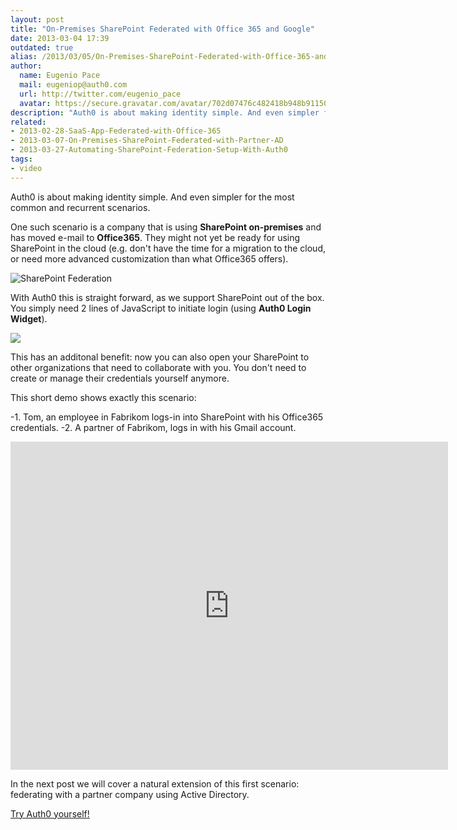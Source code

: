 ```yaml
---
layout: post
title: "On-Premises SharePoint Federated with Office 365 and Google"
date: 2013-03-04 17:39
outdated: true
alias: /2013/03/05/On-Premises-SharePoint-Federated-with-Office-365-and-Google/
author:
  name: Eugenio Pace
  mail: eugeniop@auth0.com
  url: http://twitter.com/eugenio_pace
  avatar: https://secure.gravatar.com/avatar/702d07476c482418b948b911504137a5?s=60
description: "Auth0 is about making identity simple. And even simpler for the most common and recurrent scenarios. One such scenario is a company that is using SharePoint"
related:
- 2013-02-28-SaaS-App-Federated-with-Office-365
- 2013-03-07-On-Premises-SharePoint-Federated-with-Partner-AD
- 2013-03-27-Automating-SharePoint-Federation-Setup-With-Auth0
tags:
- video
---
```



Auth0 is about making identity simple. And even simpler for the most common and recurrent scenarios.

One such scenario is a company that is using __SharePoint on-premises__ and has moved e-mail to __Office365__. They might not yet be ready for using SharePoint in the cloud (e.g. don't have the time for a migration to the cloud, or need more advanced customization than what Office365 offers).

![SharePoint Federation](https://s3.amazonaws.com/blog.auth0.com/img/auth0-sp-O365-goog.png)

With Auth0 this is straight forward, as we support SharePoint out of the box. You simply need 2 lines of JavaScript to initiate login (using __Auth0 Login Widget__).

<!-- more -->

![](https://s3.amazonaws.com/blog.auth0.com/img/auth0-sp-login-widget.png)

This has an additonal benefit: now you can also open your SharePoint to other organizations that need to collaborate with you. You don't need to create or manage their credentials yourself anymore.

This short demo shows exactly this scenario:

-1. Tom, an employee in Fabrikom logs-in into SharePoint with his Office365 credentials.
-2. A partner of Fabrikom, logs in with his Gmail account.

<iframe width="700" height="525" src="https://www.youtube.com/embed/QXpjouNt9XM?rel=0" frameborder="0" allowfullscreen></iframe>

In the next post we will cover a natural extension of this first scenario: federating with a partner company using Active Directory.

[Try Auth0 yourself!](https://auth0.com)
